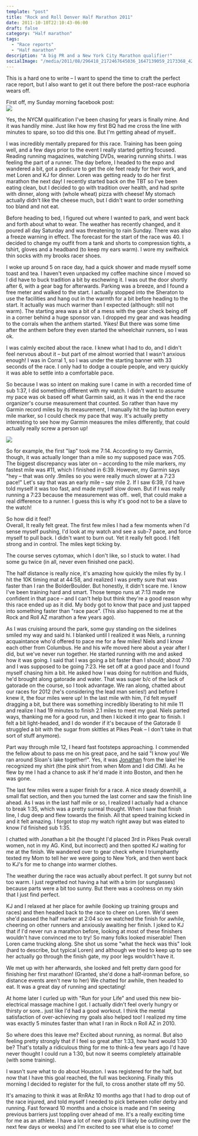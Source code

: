 ```yaml
---
template: "post"
title: "Rock and Roll Denver Half Marathon 2011"
date: 2011-10-10T22:10:43-06:00
draft: false
category: "Half marathon"
tags:
  - "Race reports"
  - "Half marathon"
description: "A big PR and a New York City Marathon qualifier!"
socialImage: "/media/2011/08/296418_2172467645036_1647139059_2173368_4261315_n1.jpg"
---
```




This is a hard one to write – I want to spend the time to craft the perfect race report, but I also want to get it out there before the post-race euphoria wears off.

First off, my Sunday morning facebook post:  
![](/media/2011/10/IM-OFF-TO-NEW-YORK.png)

Yes, the NYCM qualification I've been chasing for years is finally mine. And it was handily mine. Just like how my first BQ had me cross the line with minutes to spare, so too did this one. But I'm getting ahead of myself..

I was incredibly mentally prepared for this race. Training has been going well, and a few days prior to the event I really started getting focused. Reading running magazines, watching DVDs, wearing running shirts. I was feeling the part of a runner. The day before, I headed to the expo and wandered a bit, got a pedicure to get the ole feet ready for their work, and met Loren and KJ for dinner. Loren was getting ready to do her first marathon the next day! I recently started back on the TBT so I've been eating clean, but I decided to go with tradition over health, and had sprite with dinner, along with (whole wheat) pizza with cheese! My stomach actually didn't like the cheese much, but I didn't want to order something too bland and not eat. 

Before heading to bed, I figured out where I wanted to park, and went back and forth about what to wear. The weather has recently changed, and it poured all day Saturday and was threatening to rain Sunday. There was also a freeze warning in effect. The forecast for the start of the race was 40. I decided to change my outfit from a tank and shorts to compression tights, a tshirt, gloves and a headband (to keep my ears warm). I wore my swiftwick thin socks with my brooks racer shoes. 

I woke up around 5 on race day, had a quick shower and made myself some toast and tea. I haven't even unpacked my coffee machine since I moved so I did have to buck tradition a bit by eschewing it. I was out the door shortly after 6, with a gear bag for afterwards. Parking was a breeze, and I found a free meter and walked to the start. I actually stopped into the Sheraton to use the facilities and hang out in the warmth for a bit before heading to the start. It actually was much warmer than I expected (although: still not warm). The starting area was a bit of a mess with the gear check being off in a corner behind a huge sponsor van. I dropped my gear and was heading to the corrals when the anthem started. Yikes! But there was some time after the anthem before they even started the wheelchair runners, so I was ok.

I was calmly excited about the race. I knew what I had to do, and I didn't feel nervous about it – but part of me almost worried that I wasn't anxious enough! I was in Corral 1, so I was under the starting banner with 33 seconds of the race. I only had to dodge a couple people, and very quickly it was able to settle into a comfortable pace. 

So because I was so intent on making sure I came in with a recorded time of sub 1:37, I did something different with my watch. I didn't want to assume my pace was ok based off what Garmin said, as it was in the end the race organizer's course measurement that counted. So rather than have my Garmin record miles by its measurement, I manually hit the lap button every mile marker, so I could check my pace that way. It's actually pretty interesting to see how my Garmin measures the miles differently, that could actually really screw a person up! 

![](/media/uploads/2011/10/rnrdenver.png)

So for example, the first "lap" took me 7:14. According to my Garmin, though, it was actually longer than a mile so my supposed pace was 7:05. The biggest discrepancy was later on – according to the mile markers, my fastest mile was #11, which I finished in 6:39. However, my Garmin says "hey – that was only .9miles so you were really much slower at a 7:23 pace!" Let's say that was an early mile – say mile 2. If I saw 6:39, I'd have told myself it was too fast, and made myself slow down. But if I was really running a 7:23 because the measurement was off.. well, that could make a real difference to a runner. I guess this is why it's good not to be a slave to the watch!

So how did it feel?  
Overall, It really felt great. The first few miles I had a few moments when I'd sense myself pushing, I'd look at my watch and see a sub-7 pace, and force myself to pull back. I didn't want to burn out. Yet it really felt good. I felt strong and in control. The miles kept ticking by.

The course serves cytomax, which I don't like, so I stuck to water. I had some gu twice (in all, never even finished one pack). 

The half distance is really nice, it's amazing how quickly the miles fly by. I hit the 10K timing mat at 44:58, and realized I was pretty sure that was faster than I ran the BolderBoulder. But honestly, it didn't scare me. I know I've been training hard and smart. Those tempo runs at 7:13 made me confident in that pace – and I can't help but think they're a good reason why this race ended up as it did. My body got to know that pace and just tapped into something faster than "race pace". (This also happened to me at the Rock and Roll AZ marathon a few years ago). 

As I was cruising around the park, some guy standing on the sidelines smiled my way and said hi. I blanked until I realized it was Niels, a running acquaintance who'd offered to pace me for a few miles! Niels and I know each other from Columbus. He and his wife moved here about a year after I did, but we've never run together. He started running with me and asked how it was going. I said that I was going a bit faster than I should; about 7:10 and I was supposed to be going 7:23. He set off at a good pace and I found myself chasing him a bit. He asked how I was doing for nutrition and fluids, he'd brought along gatorade and water. That was super b/c of the lack of gatorade on the course, so I took advantage. We ran along, chatted about our races for 2012 (he's considering the lead man series!) and before I knew it, the four miles were up! In the last mile with him, I'd felt myself dragging a bit, but there was something incredibly liberating to hit mile 11 and realize I had 19 minutes to finish 2.1 miles to meet my goal. Niels parted ways, thanking me for a good run, and then I kicked it into gear to finish. I felt a bit light-headed, and I do wonder if it's because of the Gatorade (I struggled a bit with the sugar from skittles at Pikes Peak – I don't take in that sort of stuff anymore). 

Part way through mile 12, I heard fast footsteps approaching. I commended the fellow about to pass me on his great pace, and he said "I know you! We ran around Sloan's lake together!". Yes, it was [Jonathan](http://www.afhill.com/gothedistance/2011/09/random-encounters-and-the-next-challenge/) from the lake! He recognized my shirt (the pink shirt from when Mom and I did CIM). As he flew by me I had a chance to ask if he'd made it into Boston, and then he was gone. 

The last few miles were a super finish for a race. A nice steady downhill, a small flat section, and then you turned the last corner and saw the finish line ahead. As I was in the last half mile or so, I realized I actually had a chance to break 1:35, which was a pretty surreal thought. When I saw that finish line, I dug deep and flew towards the finish. All that speed training kicked in and it felt amazing. I forgot to stop my watch right away but was elated to know I'd finished sub 1:35. 

I chatted with Jonathan a bit (he thought I'd placed 3rd in Pikes Peak overall women, not in my AG. Kind, but incorrect) and then spotted KJ waiting for me at the finish. We wandered over to gear check where I triumphantly texted my Mom to tell her we were going to New York, and then went back to KJ's for me to change into warmer clothes. 

The weather during the race was actually about perfect. It got sunny but not too warm. I just regretted not having a hat with a brim (or sunglasses) because parts were a bit too sunny. But there was a coolness on my skin that I just find perfect. 

KJ and I relaxed at her place for awhile (looking up training groups and races) and then headed back to the race to cheer on Loren. We'd seen she'd passed the half marker at 2:04 so we watched the finish for awhile, cheering on other runners and anxiously awaiting her finish. I joked to KJ that if I'd never run a marathon before, looking at most of these finishers wouldn't have convinced me to try! So many folks looked miserable! Then Loren came trucking along. She shot us some "what the heck was this" look (hard to describe, but typical Loren) and although we tried to keep up to see her actually go through the finish gate, my poor legs wouldn't have it. 

We met up with her afterwards, she looked and felt pretty darn good for finishing her first marathon! (Granted, she'd done a half-ironman before, so distance events aren't new to her) We chatted for awhile, then headed to eat. It was a great day of running and spectating!

At home later I curled up with "Run for your Life" and used this new bio-electrical massage machine I got. I actually didn't feel overly hungry or thirsty or sore.. just like I'd had a good workout. I think the mental satisfaction of over-achieving my goals also helped too! I realized my time was exactly 5 minutes faster than what I ran in Rock n Roll AZ in 2010. 

So where does this leave me? Excited about running, as normal. But also feeling pretty strongly that if I feel so great after 1:33, how hard would 1:30 be? That's totally a ridiculous thing for me to think-a few years ago I'd have never thought I could run a 1:30, but now it seems completely attainable (with some training).

I wasn't sure what to do about Houston. I was registered for the half, but now that I have this goal reached, the full was beckoning. Finally this morning I decided to register for the full, to cross another state off my 50. 

It's amazing to think it was at RnRAz 10 months ago that I had to drop out of the race injured, and told myself I needed to pick between roller derby and running. Fast forward 10 months and a choice is made and I'm seeing previous barriers just toppling over ahead of me. It's a really exciting time for me as an athlete. I have a lot of new goals (I'll likely be outlining over the next few days or weeks) and I'm excited to see what else is to come!